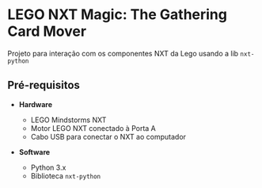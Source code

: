 # LEGO NXT Magic: The Gathering Card Mover

Projeto para interação com os componentes NXT da Lego usando a lib `nxt-python`

## Pré-requisitos

- **Hardware**
  - LEGO Mindstorms NXT
  - Motor LEGO NXT conectado à Porta A
  - Cabo USB para conectar o NXT ao computador

- **Software**
  - Python 3.x
  - Biblioteca `nxt-python`